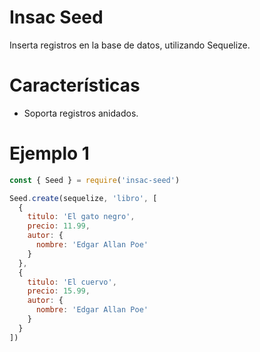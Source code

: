 # Insac Seed
Inserta registros en la base de datos, utilizando Sequelize.

# Características
- Soporta registros anidados.

# Ejemplo 1
``` js
const { Seed } = require('insac-seed')

Seed.create(sequelize, 'libro', [
  {
    titulo: 'El gato negro',
    precio: 11.99,
    autor: {
      nombre: 'Edgar Allan Poe'
    }
  },
  {
    titulo: 'El cuervo',
    precio: 15.99,
    autor: {
      nombre: 'Edgar Allan Poe'
    }
  }
])
```

